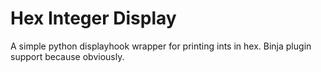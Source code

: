 # Hex Integer Display
A simple python displayhook wrapper for printing ints in hex. Binja plugin support because obviously.
